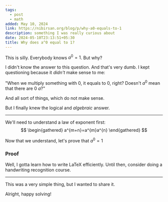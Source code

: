 ```yaml
---
tags:
  - post
  - math
added: May 10, 2024
link: https://nibirsan.org/blog/p/why-a0-equals-to-1
description: something I was really curious about
date: 2024-05-10T23:13:51+05:30
title: Why does a^0 equal to 1?
---
```

This is silly. Everybody knows $a^{0}= 1$. But why?

I didn't know the answer to this question. And that's very dumb. I kept questioning because it *didn't* make sense to me:

"When we multiply something with 0, it equals to 0, right? Doesn't $a^0$ mean that there are 0 $a$?"

And all sort of things, which do not make sense.

But I finally knew the logical and *algebraic* answer.

---
We'll need to understand a law of exponent first:
$$
\begin{gathered}
a^{m+n}=a^{m}a^{n}
\end{gathered}
$$

Now that we understand, let's prove that $a^{0}=1$
### Proof

Well, I gotta learn how to write LaTeX efficiently. Until then, consider doing a handwriting recognition course.

---
This was a very simple thing, but I wanted to share it. 

Alright, happy solving!
